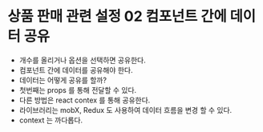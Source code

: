 # 상품 판매 관련 설정 02 컴포넌트 간에 데이터 공유

- 개수를 올리거나 옵션을 선택하면 공유한다.
- 컴포넌트 간에 데이터를 공유해야 한다.
- 데이터는 어떻게 공유를 할까?
- 첫번째는 props 를 통해 전달할 수 있다.
- 다른 방법은 react contex 를 통해 공유한다.
- 라이브러리는 mobX, Redux 도 사용하여 데이터 흐름을 변경 할 수 있다.
- context 는 까다롭다.
